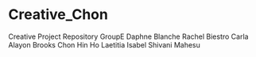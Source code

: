 # Creative_Chon
Creative Project Repository
GroupE
Daphne Blanche Rachel Biestro
Carla Alayon Brooks
Chon Hin Ho
Laetitia Isabel
Shivani Mahesu
